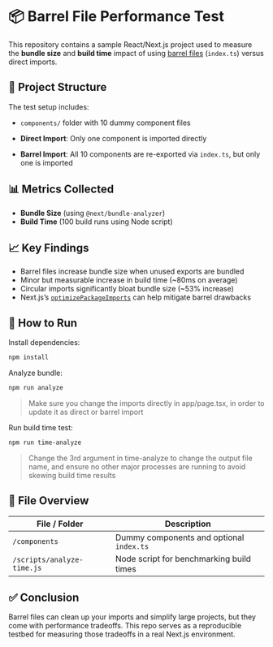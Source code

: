 # 📦 Barrel File Performance Test

This repository contains a sample React/Next.js project used to measure the **bundle size** and **build time** impact of using [barrel files](https://blog-seven-rust-13.vercel.app/barrel-files) (`index.ts`) versus direct imports.

## 🧪 Project Structure

The test setup includes:

- `components/` folder with 10 dummy component files

-   **Direct Import**: Only one component is imported directly
-   **Barrel Import**: All 10 components are re-exported via `index.ts`, but only one is imported

## 📊 Metrics Collected

- **Bundle Size** (using `@next/bundle-analyzer`)
- **Build Time** (100 build runs using Node script)
  
## 📈 Key Findings

- Barrel files increase bundle size when unused exports are bundled
- Minor but measurable increase in build time (~80ms on average)
- Circular imports significantly bloat bundle size (~53% increase)
- Next.js’s [`optimizePackageImports`](https://vercel.com/blog/how-we-optimized-package-imports-in-next-js#measuring-performance-improvements) can help mitigate barrel drawbacks

## 🔧 How to Run

Install dependencies:

```bash
npm install
```

Analyze bundle:

```bash
npm run analyze
```
> Make sure you change the imports directly in app/page.tsx, in order to update it as direct or barrel import

Run build time test:

```bash
npm run time-analyze
```
> Change the 3rd argument in time-analyze to change the output file name, and ensure no other major processes are running to avoid skewing build time results

## 📁 File Overview

| File / Folder            | Description                                 |
|--------------------------|---------------------------------------------|
| `/components`            | Dummy components and optional `index.ts`    |
| `/scripts/analyze-time.js` | Node script for benchmarking build times |

## ✅ Conclusion

Barrel files can clean up your imports and simplify large projects, but they come with performance tradeoffs. This repo serves as a reproducible testbed for measuring those tradeoffs in a real Next.js environment.
